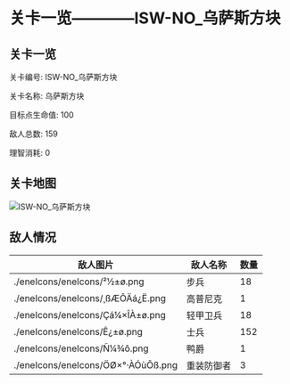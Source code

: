 # 关卡一览————ISW-NO_乌萨斯方块


## 关卡一览

关卡编号: ISW-NO_乌萨斯方块

关卡名称: 乌萨斯方块

目标点生命值: 100

敌人总数: 159

理智消耗: 0


## 关卡地图
![ISW-NO_乌萨斯方块](./oprMap/ISW-NO_乌萨斯方块.png)

## 敌人情况

| 敌人图片 | 敌人名称 | 数量  |
|---------|-----|-----|
| ./eneIcons/eneIcons/²½±ø.png| 步兵  |   18  |
| ./eneIcons/eneIcons/¸ßÆÕÄá¿Ë.png| 高普尼克  |   1  |
| ./eneIcons/eneIcons/Çá¼×ÎÀ±ø.png| 轻甲卫兵  |   18  |
| ./eneIcons/eneIcons/Ê¿±ø.png| 士兵  |   152  |
| ./eneIcons/eneIcons/Ñ¼¾ô.png| 鸭爵  |   1  |
| ./eneIcons/eneIcons/ÖØ×°·ÀÓùÕß.png| 重装防御者  |   3  |
